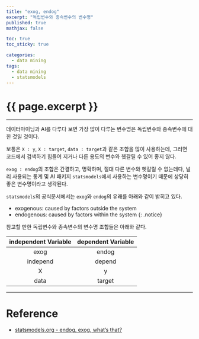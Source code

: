 ```yaml
---
title: "exog, endog"
excerpt: "독립변수와 종속변수의 변수명"
published: true
mathjax: false

toc: true
toc_sticky: true

categories:
  - data mining
tags:
  - data mining
  - statsmodels
---
```

# {{ page.excerpt }}
---
데이터마이닝과 AI를 다루다 보면 가장 많이 다루는 변수명은 독립변수와 종속변수에 대한 것일 것이다.  

보통은 `X : y`, `X : target`, `data : target`과 같은 조합을 많이 사용하는데, 그러면 코드에서 검색하기 힘들어 지거나 다른 용도의 변수와 헷갈릴 수 있어 좋지 않다.  

`exog : endog`의 조합은 간결하고, 명확하며, 절대 다른 변수와 헷갈릴 수 없는데다, 널리 사용되는 통계 및 AI 패키지 `statsmodels`에서 사용하는 변수명이기 때문에 상당히 좋은 변수명이라고 생각된다.  

`statsmodels`의 공식문서에서는 `exog`와 `endog`의 유래를 아래와 같이 밝히고 있다.  

- exogenous: caused by factors outside the system
- endogenous: caused by factors within the system
{: .notice}

참고할 만한 독립변수와 종속변수의 변수명 조합들은 아래와 같다.  

|independent Variable|dependent Variable|
|:-:|:-:|
|exog|endog|
|independ|depend|
|X|y|
|data|target|

---
# Reference
- [statsmodels.org - endog, exog, what’s that?](https://www.statsmodels.org/stable/endog_exog.html)